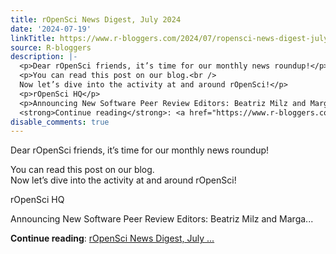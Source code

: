 ```yaml
---
title: rOpenSci News Digest, July 2024
date: '2024-07-19'
linkTitle: https://www.r-bloggers.com/2024/07/ropensci-news-digest-july-2024/
source: R-bloggers
description: |-
  <p>Dear rOpenSci friends, it’s time for our monthly news roundup!</p>
  <p>You can read this post on our blog.<br />
  Now let’s dive into the activity at and around rOpenSci!</p>
  <p>rOpenSci HQ</p>
  <p>Announcing New Software Peer Review Editors: Beatriz Milz and Marga...</p>
  <strong>Continue reading</strong>: <a href="https://www.r-bloggers.com/2024/07/ropensci-news-digest-july-2024/">rOpenSci News Digest, July ...
disable_comments: true
---
```

<p>Dear rOpenSci friends, it’s time for our monthly news roundup!</p>
<p>You can read this post on our blog.<br />
Now let’s dive into the activity at and around rOpenSci!</p>
<p>rOpenSci HQ</p>
<p>Announcing New Software Peer Review Editors: Beatriz Milz and Marga...</p>
<strong>Continue reading</strong>: <a href="https://www.r-bloggers.com/2024/07/ropensci-news-digest-july-2024/">rOpenSci News Digest, July ...